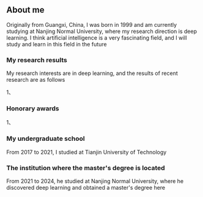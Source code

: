 ## About me

Originally from Guangxi, China, I was born in 1999 and am currently studying at Nanjing Normal University, where my research direction is deep learning. I think artificial intelligence is a very fascinating field, and I will study and learn in this field in the future 

### My research results

My research interests are in deep learning, and the results of recent research are as follows

1、

### Honorary awards
1、


### My undergraduate school
From 2017 to 2021, I studied at Tianjin University of Technology


### The institution where the master's degree is located

From 2021 to 2024, he studied at Nanjing Normal University, where he discovered deep learning and obtained a master's degree here

